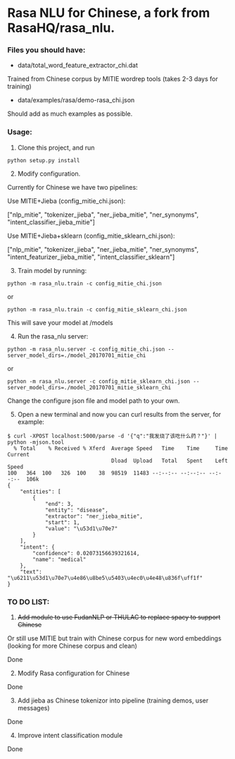 # Rasa NLU for Chinese, a fork from RasaHQ/rasa_nlu.

### Files you should have:

* data/total_word_feature_extractor_chi.dat

Trained from Chinese corpus by MITIE wordrep tools (takes 2-3 days for training)

* data/examples/rasa/demo-rasa_chi.json

Should add as much examples as possible.

### Usage:

1. Clone this project, and run
```
python setup.py install
```

2. Modify configuration. 

Currently for Chinese we have two pipelines:

Use MITIE+Jieba (config_mitie_chi.json):

["nlp_mitie", "tokenizer_jieba", "ner_jieba_mitie", "ner_synonyms", "intent_classifier_jieba_mitie"]

Use MITIE+Jieba+sklearn (config_mitie_sklearn_chi.json):

["nlp_mitie", "tokenizer_jieba", "ner_jieba_mitie", "ner_synonyms", "intent_featurizer_jieba_mitie", "intent_classifier_sklearn"]


3. Train model by running:
```
python -m rasa_nlu.train -c config_mitie_chi.json
```
or
```
python -m rasa_nlu.train -c config_mitie_sklearn_chi.json
```
This will save your model at /models


4. Run the rasa_nlu server:
```
python -m rasa_nlu.server -c config_mitie_chi.json --server_model_dirs=./model_20170701_mitie_chi
```
or
```
python -m rasa_nlu.server -c config_mitie_sklearn_chi.json --server_model_dirs=./model_20170701_mitie_sklearn_chi
```
Change the configure json file and model path to your own.


5. Open a new terminal and now you can curl results from the server, for example:

```
$ curl -XPOST localhost:5000/parse -d '{"q":"我发烧了该吃什么药？"}' | python -mjson.tool
  % Total    % Received % Xferd  Average Speed   Time    Time     Time  Current
                                 Dload  Upload   Total   Spent    Left  Speed
100   364  100   326  100    38  98519  11483 --:--:-- --:--:-- --:--:--  106k
{
    "entities": [
        {
            "end": 3,
            "entity": "disease",
            "extractor": "ner_jieba_mitie",
            "start": 1,
            "value": "\u53d1\u70e7"
        }
    ],
    "intent": {
        "confidence": 0.02073156639321614,
        "name": "medical"
    },
    "text": "\u6211\u53d1\u70e7\u4e86\u8be5\u5403\u4ec0\u4e48\u836f\uff1f"
}
```


### TO DO LIST:

1. ~~Add module to use FudanNLP or THULAC to replace spacy to support Chinese~~

Or still use MITIE but train with Chinese corpus for new word embeddings (looking for more Chinese corpus and clean)

Done

2. Modify Rasa configuration for Chinese

Done

3. Add jieba as Chinese tokenizor into pipeline (training demos, user messages)

Done

4. Improve intent classification module

Done



